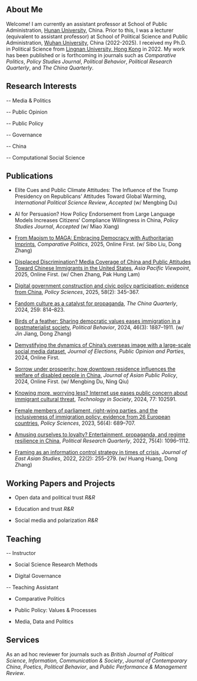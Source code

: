 ## About Me

Welcome! I am currently an assistant professor at School of Public Administration, [Hunan University](https://www-en.hnu.edu.cn/), China. Prior to this, I was a lecturer (equivalent to assistant professor) at School of Political Science and Public Administration, [Wuhan University](https://en.whu.edu.cn/), China (2022-2025). I received my Ph.D. in Political Science from [Lingnan University, Hong Kong](https://www.ln.edu.hk/) in 2022. My work has been published or is forthcoming in journals such as *Comparative Politics*, *Policy Studies Journal*, *Political Behavior*, *Political Research Quarterly*, and *The China Quarterly*.

## Research Interests

-- Media & Politics

-- Public Opinion

-- Public Policy 

-- Governance

-- China

-- Computational Social Science

## Publications

- Elite Cues and Public Climate Attitudes: The Influence of the Trump Presidency on Republicans’ Attitudes Toward Global Warming, *International Political Science Review*, *Accepted* (w/ Mengbing Du)

- AI for Persuasion? How Policy Endorsement from Large Language Models Increases Citizens’ Compliance Willingness in China, *Policy Studies Journal*, *Accepted* (w/ Miao Xiang)

- [From Maoism to MAGA: Embracing Democracy with Authoritarian Imprints](https://www.ingentaconnect.com/content/cuny/cp/pre-prints/content-jcpo2589;jsessionid=1tfqmkbwl3r5z.x-ic-live-01), *Comparative Politics*, 2025, Online First. (w/ Sibo Liu, Dong Zhang)

- [Displaced Discrimination? Media Coverage of China and Public Attitudes Toward Chinese Immigrants in the United States](https://onlinelibrary.wiley.com/doi/abs/10.1111/apv.12449), *Asia Pacific Viewpoint*, 2025, Online First. (w/ Chen Zhang, Pak Hung Lam)

- [Digital government construction and civic policy participation: evidence from China](https://link.springer.com/article/10.1007/s11077-025-09576-7), *Policy Sciences*, 2025, 58(2): 345–367. 
 
- [Fandom culture as a catalyst for propaganda](https://www.cambridge.org/core/journals/china-quarterly/article/abs/fandom-culture-as-a-catalyst-for-propaganda/F652D4643CDC257658C4D8305DFB2705), *The China Quarterly*, 2024, 259: 814–823.

- [Birds of a feather: Sharing democratic values eases immigration in a postmaterialist society](https://link.springer.com/article/10.1007/s11109-023-09900-y), *Political Behavior*, 2024, 46(3): 1887–1911. (w/ Jin Jiang, Dong Zhang)

- [Demystifying the dynamics of China’s overseas image with a large-scale social media dataset](https://www.tandfonline.com/doi/abs/10.1080/17457289.2024.2421562), *Journal of Elections, Public Opinion and Parties*, 2024, Online First.

- [Sorrow under prosperity: how downtown residence influences the welfare of disabled people in China](https://www.tandfonline.com/doi/abs/10.1080/17516234.2024.2372136), *Journal of Asian Public Policy*, 2024, Online First. (w/ Mengbing Du, Ning Qiu) 

- [Knowing more, worrying less? Internet use eases public concern about immigrant cultural threat](https://www.sciencedirect.com/science/article/abs/pii/S0160791X24001398), *Technology in Society*, 2024, 77: 102591. 

- [Female members of parliament, right-wing parties, and the inclusiveness of immigration policy: evidence from 26 European countries](https://link.springer.com/article/10.1007/s11077-023-09516-3), *Policy Sciences*, 2023, 56(4): 689–707.

- [Amusing ourselves to loyalty? Entertainment, propaganda, and regime resilience in China](https://journals.sagepub.com/doi/abs/10.1177/10659129211049389), *Political Research Quarterly*, 2022, 75(4): 1096–1112.

- [Framing as an information control strategy in times of crisis](href="https://www.cambridge.org/core/journals/journal-of-east-asian-studies/article/framing-as-an-information-control-strategy-in-times-of-crisis/7604E7F9879144E6257B5923C434A2BD), *Journal of East Asian Studies*, 2022, 22(2): 255–279. (w/ Huang Huang, Dong Zhang)
   
## Working Papers and Projects

- Open data and political trust *R&R*

- Education and trust *R&R*

- Social media and polarization *R&R*

## Teaching

-- Instructor 

- Social Science Research Methods

- Digital Governance 

-- Teaching Assistant

- Comparative Politics

- Public Policy: Values & Processes

- Media, Data and Politics

## Services

As an ad hoc reviewer for journals such as *British Journal of Political Science*, *Information, Communication & Society*, *Journal of Contemporary China*, *Poetics*, *Political Behavior*, and *Public Performance & Management Review*.
